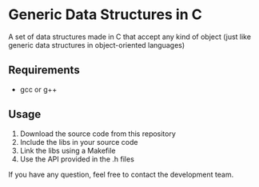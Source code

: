 Generic Data Structures in C
======
A set of data structures made in C that accept any kind of object (just like generic data structures in object-oriented languages)

Requirements
------
* gcc or g++

Usage
------
1. Download the source code from this repository
2. Include the libs in your source code
3. Link the libs using a Makefile
4. Use the API provided in the .h files

If you have any question, feel free to contact the development team.
